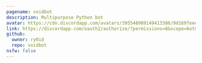 ```yaml
---
pagename: voidbot
description: Multipurpose Python bot
avatar: https://cdn.discordapp.com/avatars/395548989149413386/9d160feee6f342fcbf96dc05e3fb7c28.png
link: https://discordapp.com/oauth2/authorize/?permissions=8&scope=bot&client_id=395548989149413386
github:
  owner: ry0id
  repo: voidbot
nsfw: false
---
```

